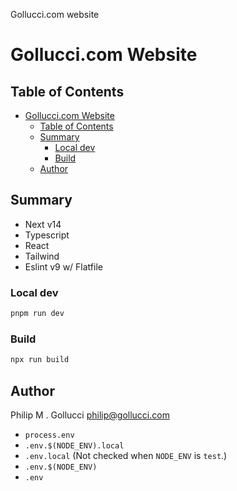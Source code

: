 Gollucci.com website

# Gollucci.com Website

## Table of Contents

- [Gollucci.com Website](#golluccicom-website)
  - [Table of Contents](#table-of-contents)
  - [Summary](#summary)
    - [Local dev](#local-dev)
    - [Build](#build)
  - [Author](#author)

## Summary

- Next v14
- Typescript
- React
- Tailwind
- Eslint v9 w/ Flatfile

### Local dev

```bash
pnpm run dev
```

### Build

```bash
npx run build
```

## Author

Philip M . Gollucci <philip@gollucci.com>

- `process.env`
- `.env.$(NODE_ENV).local`
- `.env.local` (Not checked when `NODE_ENV` is `test`.)
- `.env.$(NODE_ENV)`
- `.env`
